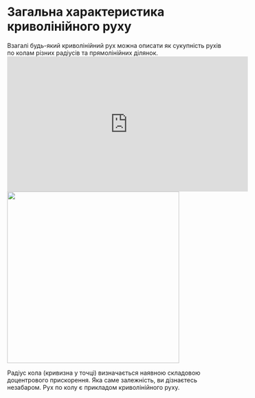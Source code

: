 # Загальна характеристика криволiнiйного руху

<div class="space">Взагалi будь-який криволiнiйний рух можна описати як сукупнiсть рухiв по колам рiзних радiусiв та прямолiнiйних дiлянок.</div>

<div class="space"><div class="fluidMedia">
<iframe width="560" height="315" src="https://youtu.be/EgUHljq7U7I" frameborder="0" allowfullscreen></iframe>
</div></div>

<div class="space"><img class="image" width="400" src="https://rawgit.com/chudaol/ed-era-book-physics/master/images/chapter_3/11.png"></div>

Радiус кола (кривизна у точцi) визначається наявною складовою доцентрового прискорення. Яка саме залежнiсть, ви дiзнаєтесь незабаром. Рух по колу є прикладом криволiнiйного руху.